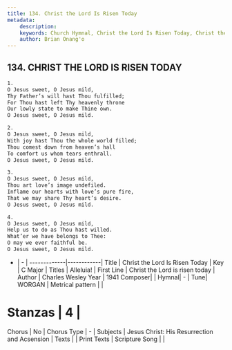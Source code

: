 ```yaml
---
title: 134. Christ the Lord Is Risen Today
metadata:
    description: 
    keywords: Church Hymnal, Christ the Lord Is Risen Today, Christ the Lord is risen today, Alleluia!
    author: Brian Onang'o
---
```



## 134. CHRIST THE LORD IS RISEN TODAY

```txt
1.
O Jesus sweet, O Jesus mild,
Thy Father’s will hast Thou fulfilled;
For Thou hast left Thy heavenly throne
Our lowly state to make Thine own.
O Jesus sweet, O Jesus mild.

2.
O Jesus sweet, O Jesus mild,
With joy hast Thou the whole world filled;
Thou comest down from heaven’s hall
To comfort us whom tears enthrall.
O Jesus sweet, O Jesus mild.

3.
O Jesus sweet, O Jesus mild,
Thou art love’s image undefiled.
Inflame our hearts with love’s pure fire,
That we may share Thy heart’s desire.
O Jesus sweet, O Jesus mild.

4.
O Jesus sweet, O Jesus mild,
Help us to do as Thou hast willed.
What’er we have belongs to Thee:
O may we ever faithful be.
O Jesus sweet, O Jesus mild.
```

- |   -  |
-------------|------------|
Title | Christ the Lord Is Risen Today |
Key | C Major |
Titles | Alleluia! |
First Line | Christ the Lord is risen today |
Author | Charles Wesley
Year | 1941
Composer|  |
Hymnal|  - |
Tune| WORGAN |
Metrical pattern | |
# Stanzas | 4 |
Chorus | No |
Chorus Type | - |
Subjects | Jesus Christ: His Resurrection and Acsension |
Texts |  |
Print Texts | 
Scripture Song |  |
  
